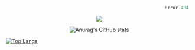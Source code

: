 
  
```python
                                                            Error 404   :(
```

<p align="center">
  <a href="https://skillicons.dev">
    <img src="https://skillicons.dev/icons?i=py,ts,rust,java" />
  </a>
</p>

<p align="center">
  <img alt="Anurag's GitHub stats" src="https://github-readme-stats.vercel.app/api?username=Kernel-rb&show_icons=true&theme=tokyonight">
 
</p>

[![Top Langs](https://github-readme-stats.vercel.app/api/top-langs/?username=Kernel-rb)](https://github.com/anuraghazra/github-readme-stats)

